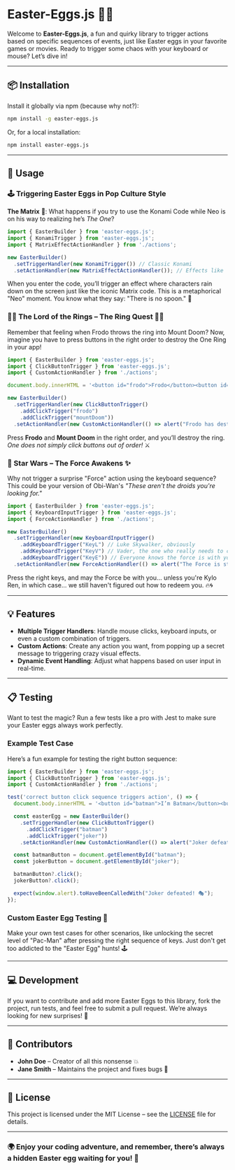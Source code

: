 
# Easter-Eggs.js 🎉🍬

Welcome to **Easter-Eggs.js**, a fun and quirky library to trigger actions based on specific sequences of events, just like Easter eggs in your favorite games or movies. Ready to trigger some chaos with your keyboard or mouse? Let’s dive in!

---

## 📦 Installation

Install it globally via npm (because why not?):

```bash
npm install -g easter-eggs.js
```

Or, for a local installation:

```bash
npm install easter-eggs.js
```

---

## 🚀 Usage

### 🕹️ Triggering Easter Eggs in Pop Culture Style

**The Matrix** 🌱: What happens if you try to use the Konami Code while Neo is on his way to realizing he’s *The One*?

```ts
import { EasterBuilder } from 'easter-eggs.js';
import { KonamiTrigger } from 'easter-eggs.js';
import { MatrixEffectActionHandler } from './actions';

new EasterBuilder()
  .setTriggerHandler(new KonamiTrigger()) // Classic Konami
  .setActionHandler(new MatrixEffectActionHandler()); // Effects like 'The Matrix' 🖥️
```

When you enter the code, you’ll trigger an effect where characters rain down on the screen just like the iconic Matrix code. This is a metaphorical "Neo" moment. You know what they say: "There is no spoon." 🍜

### 🧙‍♂️ The Lord of the Rings – The Ring Quest 🕵️‍♀️

Remember that feeling when Frodo throws the ring into Mount Doom? Now, imagine you have to press buttons in the right order to destroy the One Ring in your app!

```ts
import { EasterBuilder } from 'easter-eggs.js';
import { ClickButtonTrigger } from 'easter-eggs.js';
import { CustomActionHandler } from './actions';

document.body.innerHTML = '<button id="frodo">Frodo</button><button id="mountDoom">Mount Doom</button>';

new EasterBuilder()
  .setTriggerHandler(new ClickButtonTrigger()
    .addClickTrigger("frodo")
    .addClickTrigger("mountDoom"))
  .setActionHandler(new CustomActionHandler(() => alert("Frodo has destroyed the ring! 🏆")));
```

Press **Frodo** and **Mount Doom** in the right order, and you’ll destroy the ring. *One does not simply click buttons out of order!* ⚔️

### 🚀 Star Wars – The Force Awakens ✨

Why not trigger a surprise "Force" action using the keyboard sequence? This could be your version of Obi-Wan's *"These aren't the droids you're looking for."*

```ts
import { EasterBuilder } from 'easter-eggs.js';
import { KeyboardInputTrigger } from 'easter-eggs.js';
import { ForceActionHandler } from './actions';

new EasterBuilder()
  .setTriggerHandler(new KeyboardInputTrigger()
    .addKeyboardTrigger("KeyL") // Luke Skywalker, obviously
    .addKeyboardTrigger("KeyV") // Vader, the one who really needs to control this situation
    .addKeyboardTrigger("KeyE")) // Everyone knows the force is with you if you press 'E'
  .setActionHandler(new ForceActionHandler(() => alert("The Force is strong with you!")));
```

Press the right keys, and may the Force be with you... unless you're Kylo Ren, in which case... we still haven't figured out how to redeem you. 🔥🌀

---

## 💡 Features

- **Multiple Trigger Handlers**: Handle mouse clicks, keyboard inputs, or even a custom combination of triggers.
- **Custom Actions**: Create any action you want, from popping up a secret message to triggering crazy visual effects.
- **Dynamic Event Handling**: Adjust what happens based on user input in real-time. 

---

## 📋 Testing

Want to test the magic? Run a few tests like a pro with Jest to make sure your Easter eggs always work perfectly.

### Example Test Case

Here’s a fun example for testing the right button sequence:

```ts
import { EasterBuilder } from 'easter-eggs.js';
import { ClickButtonTrigger } from 'easter-eggs.js';
import { CustomActionHandler } from './actions';

test('correct button click sequence triggers action', () => {
  document.body.innerHTML = '<button id="batman">I’m Batman</button><button id="joker">Why So Serious?</button>';

  const easterEgg = new EasterBuilder()
    .setTriggerHandler(new ClickButtonTrigger()
      .addClickTrigger("batman")
      .addClickTrigger("joker"))
    .setActionHandler(new CustomActionHandler(() => alert("Joker defeated! 🎭")));

  const batmanButton = document.getElementById("batman");
  const jokerButton = document.getElementById("joker");

  batmanButton?.click();
  jokerButton?.click();

  expect(window.alert).toHaveBeenCalledWith("Joker defeated! 🎭");
});
```

### Custom Easter Egg Testing 🎁

Make your own test cases for other scenarios, like unlocking the secret level of "Pac-Man" after pressing the right sequence of keys. Just don't get too addicted to the "Easter Egg" hunts! 🕹️

---

## 💻 Development

If you want to contribute and add more Easter Eggs to this library, fork the project, run tests, and feel free to submit a pull request. We’re always looking for new surprises! 🤫

---

## 🤝 Contributors

- **John Doe** – Creator of all this nonsense 💥
- **Jane Smith** – Maintains the project and fixes bugs 🔧

---

## 🌟 License

This project is licensed under the MIT License – see the [LICENSE](LICENSE) file for details.

---

### 🌍 Enjoy your coding adventure, and remember, there’s always a hidden Easter egg waiting for you! 🎉

